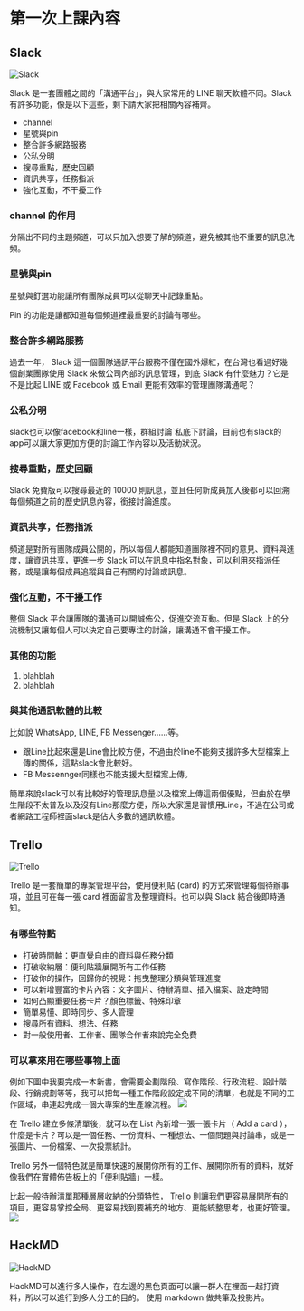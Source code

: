 # 第一次上課內容

## Slack

![Slack](http://i.imgur.com/efBrG1A.png)

Slack 是一套團體之間的「溝通平台」，與大家常用的 LINE 聊天軟體不同。Slack 有許多功能，像是以下這些，剩下請大家把相關內容補齊。

* channel
* 星號與pin
* 整合許多網路服務
* 公私分明
* 搜尋重點，歷史回顧
* 資訊共享，任務指派
* 強化互動，不干擾工作
###  channel 的作用

分隔出不同的主題頻道，可以只加入想要了解的頻道，避免被其他不重要的訊息洗頻。
### 星號與pin

星號與釘選功能讓所有團隊成員可以從聊天中記錄重點。

Pin 的功能是讓都知道每個頻道裡最重要的討論有哪些。
### 整合許多網路服務

過去一年， Slack 這一個團隊通訊平台服務不僅在國外爆紅，在台灣也看過好幾個創業團隊使用 Slack 來做公司內部的訊息管理，到底 Slack 有什麼魅力？它是不是比起 LINE 或 Facebook 或 Email 更能有效率的管理團隊溝通呢？
### 公私分明

slack也可以像facebook和line一樣，群組討論ˋ私底下討論，目前也有slack的app可以讓大家更加方便的討論工作內容以及活動狀況。

### 搜尋重點，歷史回顧

Slack 免費版可以搜尋最近的 10000 則訊息，並且任何新成員加入後都可以回溯每個頻道之前的歷史訊息內容，銜接討論進度。
### 資訊共享，任務指派

頻道是對所有團隊成員公開的，所以每個人都能知道團隊裡不同的意見、資料與進度，讓資訊共享，更進一步 Slack 可以在訊息中指名對象，可以利用來指派任務，或是讓每個成員追蹤與自己有關的討論或訊息。
### 強化互動，不干擾工作

整個 Slack 平台讓團隊的溝通可以開誠佈公，促進交流互動。但是 Slack 上的分流機制又讓每個人可以決定自己要專注的討論，讓溝通不會干擾工作。



### 其他的功能

1. blahblah
2. blahblah

### 與其他通訊軟體的比較

比如說 WhatsApp, LINE, FB Messenger......等。
* 跟Line比起來還是Line會比較方便，不過由於line不能夠支援許多大型檔案上傳的關係，這點slack會比較好。
* FB Messennger同樣也不能支援大型檔案上傳。

簡單來說slack可以有比較好的管理訊息量以及檔案上傳這兩個優點，但由於在學生階段不太普及以及沒有Line那麼方便，所以大家還是習慣用Line，不過在公司或者網路工程師裡面slack是佔大多數的通訊軟體。
## Trello

![Trello](http://i.imgur.com/IWE5zoA.png)

Trello 是一套簡單的專案管理平台，使用便利貼 (card) 的方式來管理每個待辦事項，並且可在每一張 card 裡面留言及整理資料。也可以與 Slack 結合後即時通知。

### 有哪些特點

* 打破時間軸：更直覺自由的資料與任務分類
* 打破收納層：便利貼牆展開所有工作任務
*  打破你的操作，回歸你的視覺：拖曳整理分類與管理進度
* 可以新增豐富的卡片內容：文字圖片、待辦清單、插入檔案、設定時間
* 如何凸顯重要任務卡片？顏色標籤、特殊印章
* 簡單易懂、即時同步、多人管理
* 搜尋所有資料、想法、任務
*  對一般使用者、工作者、團隊合作者來說完全免費



### 可以拿來用在哪些事物上面
例如下圖中我要完成一本新書，會需要企劃階段、寫作階段、行政流程、設計階段、行銷規劃等等，我可以把每一種工作階段設定成不同的清單，也就是不同的工作區域，串連起完成一個大專案的生產線流程。
![ ](http://4.bp.blogspot.com/-CC2S6Rk_4S0/VXUlMhhj5rI/AAAAAAAEXO4/42lOz0b__J4/s1600/Trello-02.png)

在 Trello 建立多條清單後，就可以在 List 內新增一張一張卡片（ Add a card ），什麼是卡片？可以是一個任務、一份資料、一種想法、一個問題與討論串，或是一張圖片、一份檔案、一次投票統計。

Trello 另外一個特色就是簡單快速的展開你所有的工作、展開你所有的資料，就好像我們在實體佈告板上的「便利貼牆」一樣。

比起一般待辦清單那種層層收納的分類特性， Trello 則讓我們更容易展開所有的項目，更容易掌控全局、更容易找到要補充的地方、更能統整思考，也更好管理。
![](http://2.bp.blogspot.com/-04oo6AKxzFI/VXUlNTl_4_I/AAAAAAAEXO0/A0Yda0xEnvE/s1600/Trello-03.png)



## HackMD

![HackMD](http://i.imgur.com/fDJDRkD.png)


HackMD可以進行多人操作，在左邊的黑色頁面可以讓一群人在裡面一起打資料，所以可以進行到多人分工的目的。
使用 markdown 做共筆及投影片。

